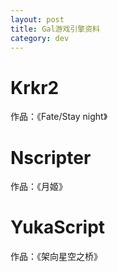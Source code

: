 ```yaml
---
layout: post
title: Gal游戏引擎资料
category: dev
---
```


# Krkr2

作品：《Fate/Stay night》

# Nscripter

作品：《月姬》

# YukaScript

作品：《架向星空之桥》